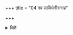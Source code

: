+++
title = "04 नव सामिधेनीरन्वाह"

+++

<details><summary>थिते</summary>

नव सामिधेनीरन्वाह ४
</details>
